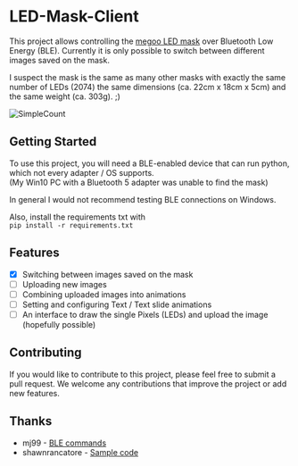 # LED-Mask-Client
This project  allows controlling the [megoo LED mask](https://www.amazon.de/dp/B08P85C5S5) over
Bluetooth Low Energy (BLE).
 Currently it is only possible to switch between different images saved on the mask.

I suspect the mask is the same as many other masks with exactly the same number of LEDs (2074) 
the same dimensions (ca. 22cm x 18cm x 5cm) and the same weight (ca. 303g).  ;)


![SimpleCount](img/count.gif?raw=true "Count up gif.")

## Getting Started

To use this project, you will need a BLE-enabled device that can run python, which not every adapter / OS supports. \
(My Win10 PC with a Bluetooth 5 adapter was unable to find the mask)

In general I would not  recommend testing BLE connections on Windows.

Also, install the requirements txt with\
``
pip install -r requirements.txt
``

## Features

- [x] Switching between images saved on the mask
- [ ] Uploading new images
- [ ] Combining uploaded images into animations
- [ ] Setting and configuring Text / Text slide animations
- [ ] An interface to draw the single Pixels (LEDs) and upload the image (hopefully possible)

## Contributing

If you would like to contribute to this project, please feel free to submit a pull request.
We welcome any contributions that improve the project or add new features.

## Thanks
- mj99 - [BLE commands](https://www.reddit.com/r/ReverseEngineering/comments/lr9xxr/help_me_figure_out_how_to_reverse_engineer_the/h14nm39/)
- shawnrancatore - [Sample code](https://github.com/shawnrancatore/shining-mask)
